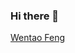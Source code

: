 ### Hi there 👋
<script src="https://platform.linkedin.com/badges/js/profile.js" async defer type="text/javascript"></script>
<div class="badge-base LI-profile-badge" data-locale="en_US" data-size="large" data-theme="light" data-type="HORIZONTAL" data-vanity="wentaofeng" data-version="v1"><a class="badge-base__link LI-simple-link" href="https://ch.linkedin.com/in/wentaofeng?trk=profile-badge">Wentao Feng</a></div>
